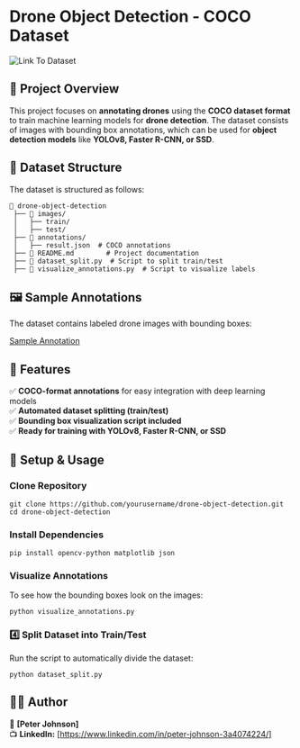 # Drone Object Detection - COCO Dataset 

![Link To Dataset](https://www.kaggle.com/datasets/dasmehdixtr/drone-dataset-uav/data) 

## 📌 Project Overview
This project focuses on **annotating drones** using the **COCO dataset format** to train machine learning models for **drone detection**. The dataset consists of images with bounding box annotations, which can be used for **object detection models** like **YOLOv8, Faster R-CNN, or SSD**.

## 📂 Dataset Structure
The dataset is structured as follows:

```
📂 drone-object-detection
 ├── 📂 images/
 │   ├── train/    
 │   ├── test/     
 ├── 📂 annotations/
 │   ├── result.json  # COCO annotations
 ├── 📜 README.md        # Project documentation
 ├── 📝 dataset_split.py  # Script to split train/test
 ├── 📝 visualize_annotations.py  # Script to visualize labels
```

## 🖼️ Sample Annotations
The dataset contains labeled drone images with bounding boxes:

[Sample Annotation](https://your-image-link-here) 

## 🚀 Features
✅ **COCO-format annotations** for easy integration with deep learning models  
✅ **Automated dataset splitting (train/test)**  
✅ **Bounding box visualization script included**  
✅ **Ready for training with YOLOv8, Faster R-CNN, or SSD**  

## 🔧 Setup & Usage
### Clone Repository
```
git clone https://github.com/yourusername/drone-object-detection.git
cd drone-object-detection
```

### Install Dependencies
```
pip install opencv-python matplotlib json
```

### Visualize Annotations
To see how the bounding boxes look on the images:
```
python visualize_annotations.py
```

### 4️⃣ Split Dataset into Train/Test
Run the script to automatically divide the dataset:
```
python dataset_split.py
```
 

## 👨‍💻 Author
📌 **[Peter Johnson]**  
📺 **LinkedIn:** [https://www.linkedin.com/in/peter-johnson-3a4074224/]  

